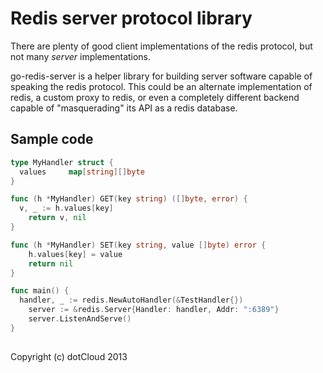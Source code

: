Redis server protocol library
=============================

There are plenty of good client implementations of the redis protocol, but not many *server* implementations.

go-redis-server is a helper library for building server software capable of speaking the redis protocol. This could be
an alternate implementation of redis, a custom proxy to redis, or even a completely different backend capable of
"masquerading" its API as a redis database.


Sample code
------------

```go
type MyHandler struct {
  values     map[string][]byte
}

func (h *MyHandler) GET(key string) ([]byte, error) {
  v, _ := h.values[key]
	return v, nil
}

func (h *MyHandler) SET(key string, value []byte) error {
	h.values[key] = value
	return nil
}

func main() {
  handler, _ := redis.NewAutoHandler(&TestHandler{})
	server := &redis.Server{Handler: handler, Addr: ":6389"}
	server.ListenAndServe()
}
  
```

Copyright (c) dotCloud 2013
